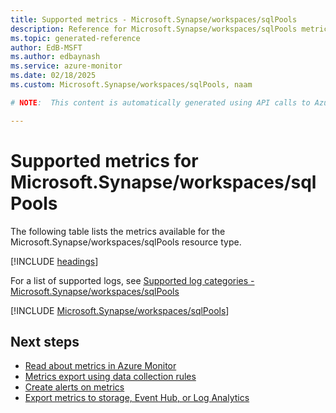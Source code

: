 ```yaml
---
title: Supported metrics - Microsoft.Synapse/workspaces/sqlPools
description: Reference for Microsoft.Synapse/workspaces/sqlPools metrics in Azure Monitor.
ms.topic: generated-reference
author: EdB-MSFT
ms.author: edbaynash
ms.service: azure-monitor
ms.date: 02/18/2025
ms.custom: Microsoft.Synapse/workspaces/sqlPools, naam

# NOTE:  This content is automatically generated using API calls to Azure. Any edits made on these files will be overwritten in the next run of the script. 

---
```


  
# Supported metrics for Microsoft.Synapse/workspaces/sqlPools
  
The following table lists the metrics available for the Microsoft.Synapse/workspaces/sqlPools resource type.  
  
  
[!INCLUDE [headings](~/reusable-content/ce-skilling/azure/includes/azure-monitor/reference/metrics/metrics-headings.md)]  
  
  
  
For a list of supported logs, see [Supported log categories - Microsoft.Synapse/workspaces/sqlPools](../supported-logs/microsoft-synapse-workspaces-sqlpools-logs.md)  
  
 

[!INCLUDE [Microsoft.Synapse/workspaces/sqlPools](~/reusable-content/ce-skilling/azure/includes/azure-monitor/reference/metrics/microsoft-synapse-workspaces-sqlpools-metrics-include.md)]  



## Next steps

- [Read about metrics in Azure Monitor](/azure/azure-monitor/data-platform)
- [Metrics export using data collection rules](/azure/azure-monitor/essentials/data-collection-metrics)
- [Create alerts on metrics](/azure/azure-monitor/alerts/alerts-overview)
- [Export metrics to storage, Event Hub, or Log Analytics](/azure/azure-monitor/essentials/platform-logs-overview)

